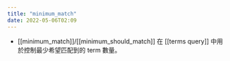 ```yaml
---
title: "minimum_match"
date: 2022-05-06T02:09
---
```

- [[minimum_match]]/[[minimum_should_match]] 在 [[terms query]] 中用於控制最少希望匹配到的 term 數量。